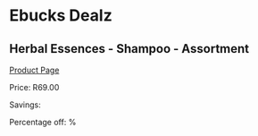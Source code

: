 
# Ebucks Dealz
## Herbal Essences - Shampoo - Assortment
[Product Page](https://www.ebucks.com/web/shop/productSelected.do?prodId=1018687664&catId=1158500262)

Price: R69.00

Savings: 

Percentage off: %
	